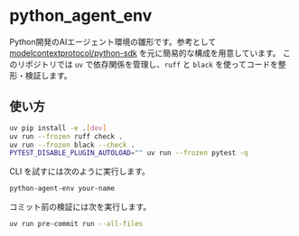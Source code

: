 # python_agent_env

Python開発のAIエージェント環境の雛形です。参考として [modelcontextprotocol/python-sdk](https://github.com/modelcontextprotocol/python-sdk) を元に簡易的な構成を用意しています。
このリポジトリでは `uv` で依存関係を管理し、`ruff` と `black` を使ってコードを整形・検証します。

## 使い方

```bash
uv pip install -e .[dev]
uv run --frozen ruff check .
uv run --frozen black --check .
PYTEST_DISABLE_PLUGIN_AUTOLOAD="" uv run --frozen pytest -q
```

CLI を試すには次のように実行します。

```bash
python-agent-env your-name
```

コミット前の検証には次を実行します。

```bash
uv run pre-commit run --all-files
```
